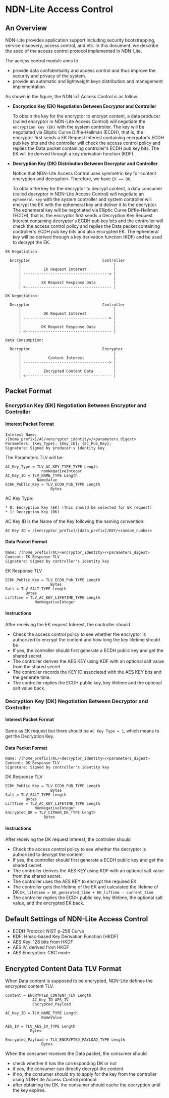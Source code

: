 # NDN-Lite Access Control

## An Overview

NDN-Lite provides application support including security bootstrapping, service discovery, access control, and etc.
In this document, we describe the spec of the access control protocol implemented in NDN-Lite.

The access control module aims to

  * provide data confidentiality and access control and thus improve the security and privacy of the system.
  * provide an automatic and lightweight keys distribution and management implementation

As shown in the figure, the NDN IoT Access Control is as follow.

* **Encryption Key (EK) Negotiation Between Encryptor and Controller**

  To obtain the key for the encryptor to encrypt content, a data producer (called encryptor in NDN-Lite Access Control) will negotiate the `encryption key (EK)` with the system controller.
  The key will be negotiated via Elliptic Curve Diffie-Hellman (ECDH), that is, the encryptor first sends a EK Request Interest containing encryptor's ECDH pub key bits and the controller will check the access control policy and replies the Data packet containing controller's ECDH pub key bits.
  The EK will be derived through a key derivation function (KDF).

* **Decryption Key (DK) Distribution Between Decryptor and Controller**

  Notice that NDN-Lite Access Control uses symmetric key for content encryption and decryption.
  Therefore, we have `EK == DK`.

  To obtain the key for the decryptor to decrypt content, a data consumer (called decryptor in NDN-Lite Access Control) will negotiate an `ephemeral key` with the system controller and system controller will encrypt the EK with the ephemeral key and deliver it to the decryptor.
  The ephemeral key will be negotiated via Elliptic Curve Diffie-Hellman (ECDH), that is, the encryptor first sends a Decryption Key Request Interest containing decryptor's ECDH pub key bits and the controller will check the access control policy and replies the Data packet containing controller's ECDH pub key bits and also encrypted EK.
  The ephemeral key will be derived through a key derivation function (KDF) and be used to decrypt the EK.

```
EK Negotiation:

  Encryptor                                Controller
      |                                         |
      |          EK Request Interest            |
      | --------------------------------------> |
      |                                         |
      |         EK Request Response Data        |
      | <-------------------------------------- |

DK Negotiation:

  Decryptor                                Controller
      |                                         |
      |          DK Request Interest            |
      | --------------------------------------> |
      |                                         |
      |         DK Request Response Data        |
      | <-------------------------------------- |

Data Consumption:

  Decryptor                                Encryptor
      |                                         |
      |            Content Interest             |
      | --------------------------------------> |
      |                                         |
      |          Encrypted Content Data         |
      | <-------------------------------------- |
```

## Packet Format

### Encryption Key (EK) Negotiation Between Encryptor and Controller

#### Interest Packet Format

  ```
  Interest Name: /[home_prefix]/AC/<encryptor_identity>/<parameters_digest>
  Parameters: {Key_Type}; {Key_ID}; {EC_Pub_Key};
  Signature: Signed by producer's identity key
  ```

  The Parameters TLV will be:
  ```
  AC_Key_Type = TLV_AC_KEY_TYPE_TYPE Length
                  nonNegativeInteger
  AC_Key_ID = TLV_NAME_TYPE Length
                NameValue
  ECDH_Public_Key = TLV_ECDH_Pub_TYPE Length
                      Bytes
  ```

  AC Key Type:

    * 0: Encryption Key (EK) (This should be selected for EK request)
    * 1: Decryption Key (DK)

  AC Key ID is the Name of the Key following the naming convention:

  ```
  AC Key ID = /[encryptor_prefix]/[data_prefix]/KEY/<random_number>
  ```

#### Data Packet Format

  ```
  Name: /[home_prefix]/AC/<encryptor_identity>/<parameters_digest>
  Content: EK Response TLV
  Signature: Signed by controller's identity key
  ```

  EK Response TLV

  ```
  ECDH_Public_Key = TLV_ECDH_Pub_TYPE Length
                      Bytes
  Salt = TLV_SALT_TYPE Length
           Bytes
  LiftTime = TLV_AC_KEY_LIFETIME_TYPE Length
               NonNegativeInteger
  ```

#### Instructions

After receiving the EK request Interest, the controller should

  * Check the access control policy to see whether the encryptor is authorized to encrypt the content and how long the key lifetime should be
  * If yes, the controller should first generate a ECDH public key and get the shared secret.
  * The controller derives the AES KEY using KDF with an optional salt value from the shared secret.
  * The controller records the KEY ID associated with the AES KEY bits and the generate time.
  * The controller replies the ECDH public key, key lifetime and the optional salt value back.

### Decryption Key (DK) Negotiation Between Decryptor and Controller

#### Interest Packet Format

  Same as EK request but there should be `AC Key Type = 1`, which means to get the Decryption Key.

#### Data Packet Format

  ```
  Name: /[home_prefix]/AC/<decryptor_identity>/<parameters_digest>
  Content: DK Response TLV
  Signature: Signed by controller's identity key
  ```

  DK Response TLV

  ```
  ECDH_Public_Key = TLV_ECDH_PUB_TYPE Length
                      Bytes
  Salt = TLV_SALT_TYPE Length
           Bytes
  LiftTime = TLV_AC_KEY_LIFETIME_TYPE Length
               NonNegativeInteger
  Encrypted_DK = TLV_CIPHER_DK_TYPE Length
                   Bytes
  ```

#### Instructions

After receiving the DK request Interest, the controller should

  * Check the access control policy to see whether the decryptor is authorized to decrypt the content
  * If yes, the controller should first generate a ECDH public key and get the shared secret.
  * The controller derives the AES KEY using KDF with an optional salt value from the shared secret.
  * The controller uses the AES KEY to encrypt the required EK
  * The controller gets the lifetime of the EK and calculated the lifetime of DK `DK_lifetime = EK_generated_time + EK_liftime - current_time`
  * The controller replies the ECDH public key, key lifetime, the optional salt value, and the encrypted EK back.

## Default Settings of NDN-Lite Access Control

* ECDH Protocol: NIST p-256 Curve
* KDF: Hmac-based Key Derivation Function (HKDF)
* AES Key: 128 bits from HKDF
* AES IV: derived from HKDF
* AES Encryption: CBC mode

## Encrypted Content Data TLV Format

When Data content is supposed to be encrypted, NDN-Lite defines the encrypted content TLV.

```
Content = ENCRYPTED_CONTENT_TLV Length
            AC_Key_ID AES_IV
            Encrypted_Payload

AC_Key_ID = TLV_NAME_TYPE Length
                NameValue

AES_IV = TLV_AES_IV_TYPE Length
           Bytes

Encrypted_Payload = TLV_ENCRYPTED_PAYLOAD_TYPE Length
                Bytes
```

When the consumer receives the Data packet, the consumer should

  * check whether it has the corresponding DK or not
  * if yes, the consumer can directly decrypt the content
  * if no, the consumer should try to apply for the key from the controller using NDN-Lite Access Control protocol.
  * after obtaining the DK, the consumer should cache the decryption until the key expires.